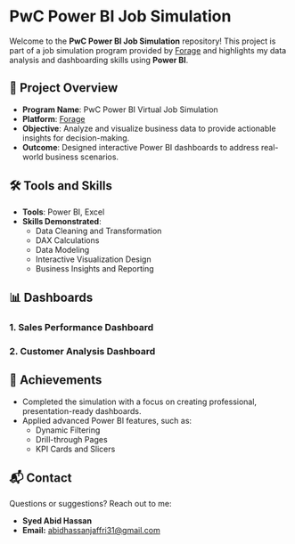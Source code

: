 # PwC Power BI Job Simulation

Welcome to the **PwC Power BI Job Simulation** repository! This project is part of a job simulation program provided by [Forage](https://www.theforage.com/) and highlights my data analysis and dashboarding skills using **Power BI**.


## 💼 Project Overview
- **Program Name**: PwC Power BI Virtual Job Simulation  
- **Platform**: [Forage](https://www.theforage.com/)  
- **Objective**: Analyze and visualize business data to provide actionable insights for decision-making.  
- **Outcome**: Designed interactive Power BI dashboards to address real-world business scenarios.


## 🛠️ Tools and Skills
- **Tools**: Power BI, Excel  
- **Skills Demonstrated**:
  - Data Cleaning and Transformation
  - DAX Calculations
  - Data Modeling
  - Interactive Visualization Design
  - Business Insights and Reporting


## 📊 Dashboards
### 1. **Sales Performance Dashboard**  


### 2. **Customer Analysis Dashboard**  


## 🚀 Achievements
- Completed the simulation with a focus on creating professional, presentation-ready dashboards.  
- Applied advanced Power BI features, such as:
  - Dynamic Filtering
  - Drill-through Pages
  - KPI Cards and Slicers  

## 📬 Contact

Questions or suggestions? Reach out to me:

- **Syed Abid Hassan**
- **Email:** [abidhassanjaffri31@gmail.com](mailto:abidhassanjaffri31@gmail.com)
